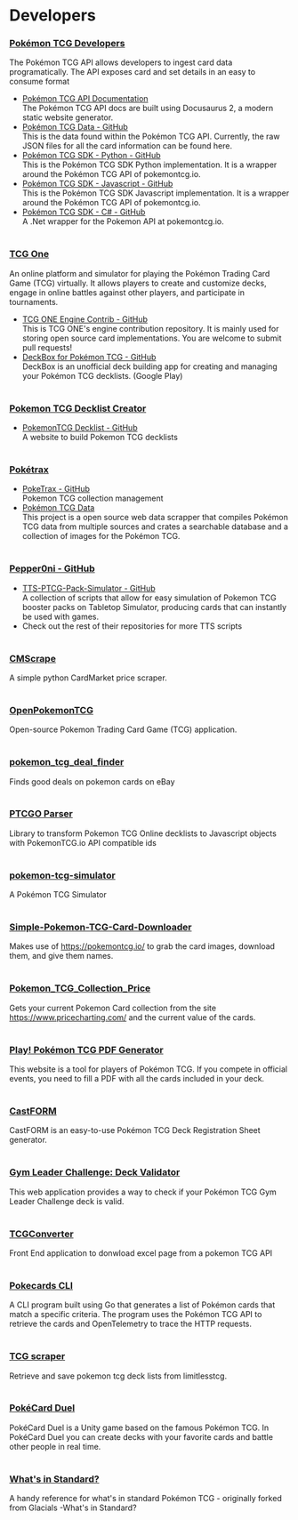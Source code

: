 # Developers  

###  [Pokémon TCG Developers](https://pokemontcg.io/)  
The Pokémon TCG API allows developers to ingest card data programatically. The API exposes card and set details in an easy to consume format  
  - [Pokémon TCG API Documentation](https://github.com/PokemonTCG/pokemon-tcg-api-docs)  
    The Pokémon TCG API docs are built using Docusaurus 2, a modern static website generator.  
  - [Pokémon TCG Data - GitHub](https://github.com/PokemonTCG/pokemon-tcg-data)  
    This is the data found within the Pokémon TCG API. Currently, the raw JSON files for all the card information can be found here.  
  - [Pokémon TCG SDK - Python - GitHub](https://github.com/PokemonTCG/pokemon-tcg-sdk-python)  
    This is the Pokémon TCG SDK Python implementation. It is a wrapper around the Pokémon TCG API of pokemontcg.io.  
  - [Pokémon TCG SDK - Javascript - GitHub](https://github.com/PokemonTCG/pokemon-tcg-sdk-javascript)  
    This is the Pokémon TCG SDK Javascript implementation. It is a wrapper around the Pokémon TCG API of pokemontcg.io.  
  - [Pokémon TCG SDK - C# - GitHub](https://github.com/PokemonTCG/pokemon-tcg-sdk-csharp)  
    A .Net wrapper for the Pokemon API at pokemontcg.io.  
&nbsp; 

### [TCG One](https://tcgone.net/)  
An online platform and simulator for playing the Pokémon Trading Card Game (TCG) virtually. It allows players to create and customize decks, engage in online battles against other players, and participate in tournaments.  
  - [TCG ONE Engine Contrib - GitHub](https://github.com/axpendix/tcgone-engine-contrib)  
    This is TCG ONE's engine contribution repository. It is mainly used for storing open source card implementations. You are welcome to submit pull requests!  
  - [DeckBox for Pokémon TCG - GitHub](https://github.com/axpendix/DeckBox)  
    DeckBox is an unofficial deck building app for creating and managing your Pokémon TCG decklists. (Google Play)  
&nbsp;  
    
### [Pokemon TCG Decklist Creator](https://cptspacetoaster.github.io/pkmntcg-decklist/#/builder)  
  - [PokemonTCG Decklist - GitHub](https://github.com/CptSpaceToaster/pkmntcg-decklist)  
    A website to build Pokemon TCG decklists  
&nbsp;  

### [Pokétrax](https://poketrax.github.io/PokeTrax/)  
  - [PokeTrax - GitHub](https://github.com/poketrax/PokeTrax)  
	  Pokemon TCG collection management  
  - [Pokémon TCG Data](https://github.com/poketrax/pokedata)    
  	This project is a open source web data scrapper that compiles Pokémon TCG data from multiple sources and crates a searchable database and a collection of images for the Pokémon TCG.  
&nbsp;  

### [Pepper0ni - GitHub](https://github.com/Pepper0ni?tab=repositories)  
  - [TTS-PTCG-Pack-Simulator - GitHub](https://github.com/Pepper0ni/TTS-PTCG-Pack-Simulator)  
	  A collection of scripts that allow for easy simulation of Pokemon TCG booster packs on Tabletop Simulator, producing cards that can instantly be used with games.  
  - Check out the rest of their repositories for more TTS scripts  
&nbsp;  

### [CMScrape](https://github.com/DrankRock/CMScrape)  
A simple python CardMarket price scraper.  
&nbsp;  

### [OpenPokemonTCG](https://github.com/NeonSky/open-pokemon-tcg)  
Open-source Pokemon Trading Card Game (TCG) application.  
&nbsp;  

### [pokemon_tcg_deal_finder](https://github.com/sgriffin53/pokemon_tcg_deal_finder)  
Finds good deals on pokemon cards on eBay  
&nbsp;  

### [PTCGO Parser](https://github.com/Hamatti/ptcgo-parser)
Library to transform Pokemon TCG Online decklists to Javascript objects with PokemonTCG.io API compatible ids  
&nbsp;  

### [pokemon-tcg-simulator](https://github.com/JohnnyUrosevic/pokemon-tcg-simulator)
A Pokémon TCG Simulator  
&nbsp;  

### [Simple-Pokemon-TCG-Card-Downloader](https://github.com/NebulaAnimations/Simple-Pokemon-TCG-Card-Downloader)  
Makes use of https://pokemontcg.io/ to grab the card images, download them, and give them names.  
&nbsp;  

### [Pokemon_TCG_Collection_Price](https://github.com/aditya-iyer024/Pokemon_TCG_Collection_Price)  
Gets your current Pokemon Card collection from the site https://www.pricecharting.com/ and the current value of the cards.  
&nbsp;  

### [Play! Pokémon TCG PDF Generator](https://github.com/leakspin/pokemon-tcg-pdf-generator)  
This website is a tool for players of Pokémon TCG. If you compete in official events, you need to fill a PDF with all the cards included in your deck.   
&nbsp;  

### [CastFORM](https://github.com/BAA-Studios/CastFORM)  
CastFORM is an easy-to-use Pokémon TCG Deck Registration Sheet generator.  
&nbsp;  

### [Gym Leader Challenge: Deck Validator](https://github.com/Hamatti/gym-leader-challenge-deck-validator)  
This web application provides a way to check if your Pokémon TCG Gym Leader Challenge deck is valid.  
&nbsp;  

### [TCGConverter](https://github.com/pedrobtenorio/tcgConverter)  
Front End application to donwload excel page from a pokemon TCG API  
&nbsp;  

### [Pokecards CLI](https://github.com/shawnkhoffman/pokecards)  
A CLI program built using Go that generates a list of Pokémon cards that match a specific criteria. The program uses the Pokémon TCG API to retrieve the cards and OpenTelemetry to trace the HTTP requests.  
&nbsp;  

### [TCG scraper](https://github.com/Adam1400/TCG-scraper)  
Retrieve and save pokemon tcg deck lists from limitlesstcg.  
&nbsp;  

### [PokéCard Duel](https://github.com/PokeCard-Duel/PokeCard-Duel)  
PokéCard Duel is a Unity game based on the famous Pokémon TCG. In PokéCard Duel you can create decks with your favorite cards and battle other people in real time.  
&nbsp;  

### [What's in Standard?](https://github.com/playwithbear/standardpokemon)  
A handy reference for what's in standard Pokémon TCG - originally forked from Glacials -What's in Standard?  
&nbsp;  
